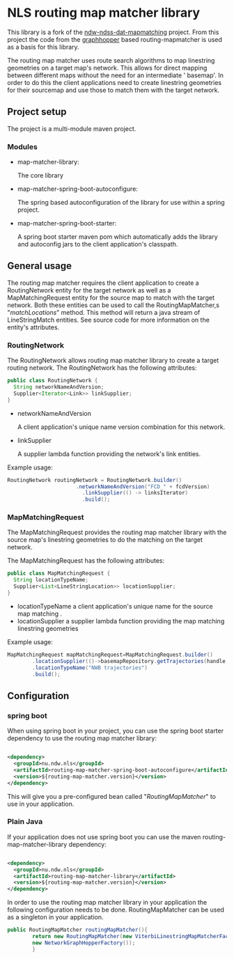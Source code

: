 # NLS routing map matcher library

This library is a fork of the [ndw-ndss-dat-mapmatching](https://dev.azure.com/ndwnu/CBM/_git/ndw-ndss-dat-mapmatching)
project. From this project the code from the [graphhopper](https://www.graphhopper.com/) based routing-mapmatcher is
used as a basis for this library.

The routing map matcher uses route search algorithms to map linestring geometries on a target map's network. This allows
for direct mapping between different maps without the need for an intermediate '
basemap'. In order to do this the client applications need to create linestring geometries for their sourcemap and use
those to match them with the target network.

## Project setup

The project is a multi-module maven project.

### Modules

- map-matcher-library:

  The core library


- map-matcher-spring-boot-autoconfigure:

  The spring based autoconfiguration of the library for use within a spring project.


- map-matcher-spring-boot-starter:

  A spring boot starter maven pom which automatically adds the library and autoconfig jars to the client application's
  classpath.

## General usage

The routing map matcher requires the client application to create a RoutingNetwork entity for the target network as well
as a MapMatchingRequest entity for the source map to match with the target network. Both these entities can be used to
call the RoutingMapMatcher,s
"*matchLocations*" method. This method will return a java stream of LineStringMatch entities. See source code for more
information on the entity's attributes.

### RoutingNetwork

The RoutingNetwork allows routing map matcher library to create a target routing network. The RoutingNetwork has the
following attributes:

```java
public class RoutingNetwork {
  String networkNameAndVersion;
  Supplier<Iterator<Link>> linkSupplier;
}
```

* networkNameAndVersion

  A client application's unique name version combination for this network.
* linkSupplier

  A supplier lambda function providing the network's link entities.

Example usage:

```java 
RoutingNetwork routingNetwork = RoutingNetwork.builder()
                      .networkNameAndVersion("FCD_" + fcdVersion)
                        .linkSupplier(() -> linksIterator)
                        .build();
```

### MapMatchingRequest

The MapMatchingRequest provides the routing map matcher library with the source map's linestring geometries to do the
matching on the target network.

The MapMatchingRequest has the following attributes:

```java
public class MapMatchingRequest {
  String locationTypeName;
  Supplier<List<LineStringLocation>> locationSupplier;
}
```

* locationTypeName a client application's unique name for the source map matching .
* locationSupplier a supplier lambda function providing the map matching linestring geometries

Example usage:

```java
MapMatchingRequest mapMatchingRequest=MapMatchingRequest.builder()
        .locationSupplier(()->basemapRepository.getTrajectories(handle,nwbVersion,fcdVersion))
        .locationTypeName("NWB trajectories")
        .build();
```

## Configuration

### spring boot

When using spring boot in your project, you can use the spring boot starter dependency to use the routing map matcher
library:

```xml

<dependency>
  <groupId>nu.ndw.nls</groupId>
  <artifactId>routing-map-matcher-spring-boot-autoconfigure</artifactId>
  <version>${routing-map-matcher.version}</version>
</dependency>
```

This will give you a pre-configured bean called "*RoutingMapMatcher*" to use in your application.

### Plain Java

If your application does not use spring boot you can use the maven routing-map-matcher-library dependency:

```xml

<dependency>
  <groupId>nu.ndw.nls</groupId>
  <artifactId>routing-map-matcher-library</artifactId>
  <version>${routing-map-matcher.version}</version>
</dependency>
```

In order to use the routing map matcher library in your application the following configuration needs to be done.
RoutingMapMatcher can be used as a singleton in your application.

```java
public RoutingMapMatcher routingMapMatcher(){
        return new RoutingMapMatcher(new ViterbiLinestringMapMatcherFactory(
        new NetworkGraphHopperFactory());
        }
```
